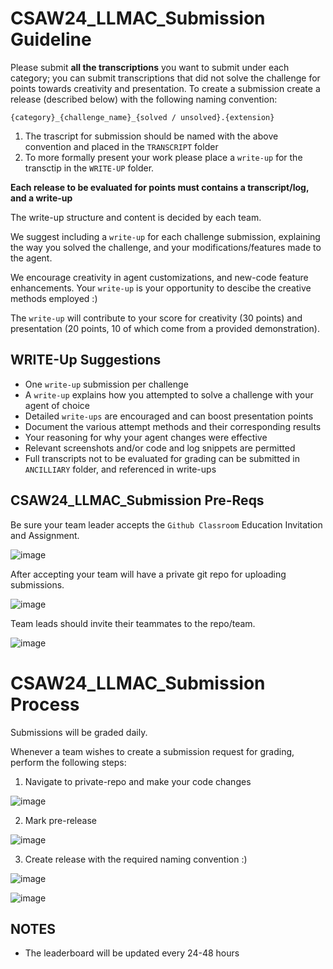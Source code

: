 # CSAW24_LLMAC_Submission Guideline

Please submit **all the transcriptions** you want to submit under each category; you can submit transcriptions that did not solve the challenge for points towards creativity and presentation. 
To create a submission create a release (described below) with the following naming convention:

`{category}_{challenge_name}_{solved / unsolved}.{extension}`

1) The trascript for submission should be named with the above convention and placed in the `TRANSCRIPT` folder
2) To more formally present your work please place a `write-up` for the transctip in the `WRITE-UP` folder. 

**Each release to be evaluated for points must contains a transcript/log, and a write-up**

The write-up structure and content is decided by each team. 

We suggest including a `write-up` for each challenge submission, explaining the way you solved the challenge, and your modifications/features made to the agent. 

We encourage creativity in agent customizations, and new-code feature enhancements. Your `write-up` is your opportunity to descibe the creative methods employed :) 

The `write-up` will contribute to your score for creativity (30 points) and presentation (20 points, 10 of which come from a provided demonstration). 


## WRITE-Up Suggestions

* One `write-up` submission per challenge
* A `write-up` explains how you attempted to solve a challenge with your agent of choice
* Detailed `write-ups` are encouraged and can boost presentation points  
* Document the various attempt methods and their corresponding results
* Your reasoning for why your agent changes were effective
* Relevant screenshots and/or code and log snippets are permitted
* Full transcripts not to be evaluated for grading can be submitted in `ANCILLIARY` folder, and referenced in write-ups

## CSAW24_LLMAC_Submission Pre-Reqs

Be sure your team leader accepts the `Github Classroom` Education Invitation and Assignment.

![image](https://github.com/user-attachments/assets/8cf7857e-76f6-49f3-8fc4-a9c31ba66dfe)

After accepting your team will have a private git repo for uploading submissions.


![image](https://github.com/user-attachments/assets/7b5db299-d7bd-4cb2-8f49-7a743a400377)

Team leads should invite their teammates to the repo/team.

![image](https://github.com/user-attachments/assets/a683581f-667e-4c82-81c1-7d236334c5f7)


# CSAW24_LLMAC_Submission Process

Submissions will be graded daily. 

Whenever a team wishes to create a submission request for grading, perform the following steps:

1. Navigate to private-repo and make your code changes 

![image](https://github.com/user-attachments/assets/188a31d9-c2b6-4ffe-ac7b-026fb9c996c2)

2. Mark pre-release 

![image](https://github.com/user-attachments/assets/e920171d-ab81-4574-a412-9bfb4e928cf1)

3. Create release with the required naming convention  :) 

![image](https://github.com/user-attachments/assets/6c1b75d8-500d-4ad0-8a34-0e8709d80d00)

![image](https://github.com/user-attachments/assets/86ae5cdc-783a-4d94-b2dd-0a5d1d68490c)



## NOTES
* The leaderboard will be updated every 24-48 hours

